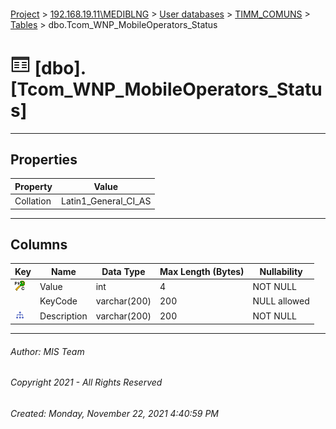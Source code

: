 #### 

[Project](../../../../index.md) > [192.168.19.11\\MEDIBLNG](../../../index.md) > [User databases](../../index.md) > [TIMM_COMUNS](../index.md) > [Tables](Tables.md) > dbo.Tcom_WNP_MobileOperators_Status

# ![Tables](../../../../Images/Table32.png) [dbo].[Tcom_WNP_MobileOperators_Status]

---

## <a name="#properties"></a>Properties

| Property | Value |
|---|---|
| Collation | Latin1_General_CI_AS |


---

## <a name="#columns"></a>Columns

| Key | Name | Data Type | Max Length (Bytes) | Nullability |
|---|---|---|---|---|
| [![Cluster Primary Key PK_Tcom_WNP_MobileOperators_Status: Value](../../../../Images/pkcluster.png)](#indexes) | Value | int | 4 | NOT NULL |
|  | KeyCode | varchar(200) | 200 | NULL allowed |
| [![Indexes UNIQUE_Description](../../../../Images/Index.png)](#indexes) | Description | varchar(200) | 200 | NOT NULL |


---

###### Author:  MIS Team

###### Copyright 2021 - All Rights Reserved

###### Created: Monday, November 22, 2021 4:40:59 PM

